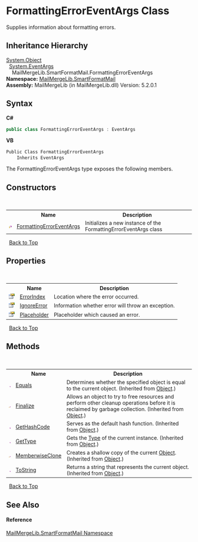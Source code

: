 # FormattingErrorEventArgs Class
 

Supplies information about formatting errors.


## Inheritance Hierarchy
<a href="http://msdn2.microsoft.com/en-us/library/e5kfa45b" target="_blank">System.Object</a><br />&nbsp;&nbsp;<a href="http://msdn2.microsoft.com/en-us/library/118wxtk3" target="_blank">System.EventArgs</a><br />&nbsp;&nbsp;&nbsp;&nbsp;MailMergeLib.SmartFormatMail.FormattingErrorEventArgs<br />
**Namespace:**&nbsp;<a href="88cfadde-a921-7a6c-1e84-2ad3bb604d31">MailMergeLib.SmartFormatMail</a><br />**Assembly:**&nbsp;MailMergeLib (in MailMergeLib.dll) Version: 5.2.0.1

## Syntax

**C#**<br />
``` C#
public class FormattingErrorEventArgs : EventArgs
```

**VB**<br />
``` VB
Public Class FormattingErrorEventArgs
	Inherits EventArgs
```

The FormattingErrorEventArgs type exposes the following members.


## Constructors
&nbsp;<table><tr><th></th><th>Name</th><th>Description</th></tr><tr><td>![Protected method](media/protmethod.gif "Protected method")</td><td><a href="50c63bde-84c3-d2db-221b-c922078b429e">FormattingErrorEventArgs</a></td><td>
Initializes a new instance of the FormattingErrorEventArgs class</td></tr></table>&nbsp;
<a href="#formattingerroreventargs-class">Back to Top</a>

## Properties
&nbsp;<table><tr><th></th><th>Name</th><th>Description</th></tr><tr><td>![Public property](media/pubproperty.gif "Public property")</td><td><a href="5e9b1ee4-ad2d-d2ee-bd99-e21e9a3083b8">ErrorIndex</a></td><td>
Location where the error occurred.</td></tr><tr><td>![Public property](media/pubproperty.gif "Public property")</td><td><a href="89ddc97d-323c-de29-0d4d-9d9c8929a292">IgnoreError</a></td><td>
Information whether error will throw an exception.</td></tr><tr><td>![Public property](media/pubproperty.gif "Public property")</td><td><a href="2cb39ec5-4dd3-eeda-9e3e-27d702e5f317">Placeholder</a></td><td>
Placeholder which caused an error.</td></tr></table>&nbsp;
<a href="#formattingerroreventargs-class">Back to Top</a>

## Methods
&nbsp;<table><tr><th></th><th>Name</th><th>Description</th></tr><tr><td>![Public method](media/pubmethod.gif "Public method")</td><td><a href="http://msdn2.microsoft.com/en-us/library/bsc2ak47" target="_blank">Equals</a></td><td>
Determines whether the specified object is equal to the current object.
 (Inherited from <a href="http://msdn2.microsoft.com/en-us/library/e5kfa45b" target="_blank">Object</a>.)</td></tr><tr><td>![Protected method](media/protmethod.gif "Protected method")</td><td><a href="http://msdn2.microsoft.com/en-us/library/4k87zsw7" target="_blank">Finalize</a></td><td>
Allows an object to try to free resources and perform other cleanup operations before it is reclaimed by garbage collection.
 (Inherited from <a href="http://msdn2.microsoft.com/en-us/library/e5kfa45b" target="_blank">Object</a>.)</td></tr><tr><td>![Public method](media/pubmethod.gif "Public method")</td><td><a href="http://msdn2.microsoft.com/en-us/library/zdee4b3y" target="_blank">GetHashCode</a></td><td>
Serves as the default hash function.
 (Inherited from <a href="http://msdn2.microsoft.com/en-us/library/e5kfa45b" target="_blank">Object</a>.)</td></tr><tr><td>![Public method](media/pubmethod.gif "Public method")</td><td><a href="http://msdn2.microsoft.com/en-us/library/dfwy45w9" target="_blank">GetType</a></td><td>
Gets the <a href="http://msdn2.microsoft.com/en-us/library/42892f65" target="_blank">Type</a> of the current instance.
 (Inherited from <a href="http://msdn2.microsoft.com/en-us/library/e5kfa45b" target="_blank">Object</a>.)</td></tr><tr><td>![Protected method](media/protmethod.gif "Protected method")</td><td><a href="http://msdn2.microsoft.com/en-us/library/57ctke0a" target="_blank">MemberwiseClone</a></td><td>
Creates a shallow copy of the current <a href="http://msdn2.microsoft.com/en-us/library/e5kfa45b" target="_blank">Object</a>.
 (Inherited from <a href="http://msdn2.microsoft.com/en-us/library/e5kfa45b" target="_blank">Object</a>.)</td></tr><tr><td>![Public method](media/pubmethod.gif "Public method")</td><td><a href="http://msdn2.microsoft.com/en-us/library/7bxwbwt2" target="_blank">ToString</a></td><td>
Returns a string that represents the current object.
 (Inherited from <a href="http://msdn2.microsoft.com/en-us/library/e5kfa45b" target="_blank">Object</a>.)</td></tr></table>&nbsp;
<a href="#formattingerroreventargs-class">Back to Top</a>

## See Also


#### Reference
<a href="88cfadde-a921-7a6c-1e84-2ad3bb604d31">MailMergeLib.SmartFormatMail Namespace</a><br />